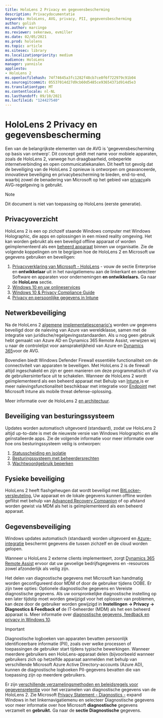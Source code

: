 ```yaml
---
title: HoloLens 2 Privacy en gegevensbescherming
description: Privacydocumentatie
keywords: HoloLens, AVG, privacy, PII, gegevensbescherming
author: golish
ms.author: marcingo
ms.reviewer: sekerawa, evmiller
ms.date: 02/05/2021
ms.prod: hololens
ms.topic: article
ms.sitesec: library
ms.localizationpriority: medium
audience: HoloLens
manager: yannisle
appliesto:
- HoloLens 2
ms.openlocfilehash: 74f74645a3fc1282f48cb7ce0f6f722979c91b04
ms.sourcegitcommit: 05537014d27d9cb60d5485ce93654371d914d5e3
ms.translationtype: MT
ms.contentlocale: nl-NL
ms.lasthandoff: 09/10/2021
ms.locfileid: "124427540"
---
```

# <a name="hololens-2-privacy-and-data-protection"></a>HoloLens 2 Privacy en gegevensbescherming

Een van de belangrijkste elementen van de AVG is 'gegevensbescherming op basis van ontwerp'. Dit concept geldt met name voor mobiele apparaten, zoals de HoloLens 2, vanwege hun draagbaarheid, onbeperkte internetverbinding en open communicatiekanalen. Dit heeft tot gevolg dat [](/hololens/security-architecture) de beveiliging van de HoloLens 2 opnieuw is ontworpen om geavanceerde, innovatieve beveiliging en privacybescherming te bieden, end-to-end, waarbij zowel de benadering van Microsoft op het gebied van [privacy](https://privacy.microsoft.com/)als AVG-regelgeving is gebruikt.

 >[!NOTE]
> Dit document is niet van toepassing op HoloLens (eerste generatie).

## <a name="privacy-overview"></a>Privacyoverzicht

HoloLens 2 is een op zichzelf staande Windows computer met Windows Holographic, die apps en oplossingen in een mixed reality omgeving. Het kan worden gebruikt als een beveiligd offline apparaat of worden geïmplementeerd als een [beheerd apparaat](/mem/intune/fundamentals/windows-holographic-for-business) binnen uw organisatie. Zie de volgende koppelingen om te begrijpen hoe de HoloLens 2 en Microsoft uw gegevens gebruiken en beveiligen:

1. [Privacyverklaring van Microsoft - HoloLens](https://privacy.microsoft.com/privacystatement) - vouw de sectie Enterprise en **ontwikkelaar** uit in het navigatiemenu aan de linkerkant en selecteer Software en apparaten voor ondernemingen **en ontwikkelaars.** Ga naar de **HoloLens** sectie.
2. [Windows 10 en uw onlineservices](https://privacy.microsoft.com/windows10privacy)
3. [Windows 10 & Privacy Compliance Guide](/windows/privacy/windows-10-and-privacy-compliance)
4. [Privacy en persoonlijke gegevens in Intune](/mem/intune/protect/privacy-personal-data)

## <a name="network-security"></a>Netwerkbeveiliging
Na de HoloLens 2 [algemene](/hololens/common-scenarios) [implementatiescenario's](/azure/compliance/) worden uw gegevens beveiligd door de naleving van Azure van wereldklasse, samen met de integratie van juridische/regelgevingsstandaarden. Als u nog geen gebruik hebt gemaakt van Azure AD en Dynamics 365 Remote Assist, verwijzen wij u naar de controlelijst voor aansprakelijkheid van Azure en [Dynamics 365](/compliance/regulatory/gdpr-arc-azure-dynamics)voor de AVG.

Bovendien biedt Windows Defender Firewall essentiële functionaliteit om de connectiviteit van apparaten te beveiligen. Met HoloLens 2 is de firewall altijd ingeschakeld en zijn er geen manieren om deze programmatisch of via de gebruikersinterface uit te schakelen. Wanneer de HoloLens 2 wordt geïmplementeerd als een beheerd apparaat met Behulp van [Intune,](/mem/intune/protect/device-compliance-get-started)is er meer nalevingsfunctionaliteit beschikbaar met integratie voor [Endpoint](/mem/intune/protect/advanced-threat-protection) met Microsoft Intune als mobile threat defense-oplossing.

Meer informatie over de HoloLens 2 [en architectuur](/hololens/security-architecture).

## <a name="os-security"></a>Beveiliging van besturingssysteem
Updates worden automatisch uitgevoerd (standaard), zodat uw HoloLens 2 altijd up-to-date is met de nieuwste versie van Windows Holographic en alle geïnstalleerde apps. Zie de volgende informatie voor meer informatie over hoe ons besturingssysteem veilig is ontworpen:

1. [Statusscheiding en isolatie](/hololens/security-state-separation-isolation)
1. [Besturingssysteem met beheerdersrechten](/hololens/security-adminless-os)
1. [Wachtwoordgebruik beperken](/hololens/security-limiting-password-use)

## <a name="physical-security"></a>Fysieke beveiliging
HoloLens 2 heeft flashgeheugen dat wordt beveiligd met [BitLocker-versleuteling.](/hololens/security-encryption-data-protection) Uw apparaat en de lokale gegevens kunnen offline worden geflitst met behulp van [Advanced Recovery Companion](https://www.microsoft.com/p/advanced-recovery-companion/9p74z35sfrs8#activetab=pivot:overviewtab) of op afstand worden gewist via MDM als het is geïmplementeerd als een beheerd apparaat.

## <a name="data-protection"></a>Gegevensbeveiliging
Windows updates automatisch (standaard) worden uitgevoerd en [Azure-integratie](/hololens/security-encryption-data-protection#Azure-integration) beschermt gegevens die tussen zichzelf en de cloud worden gelopen.

Wanneer u HoloLens 2 externe clients implementeert, zorgt [Dynamics 365 Remote Assist](/hololens/hololens2-deployment-guide) ervoor dat uw gevoelige bedrijfsgegevens en -resources zowel afzonderlijk als veilig zijn.

Het delen van diagnostische gegevens met Microsoft kan handmatig worden geconfigureerd door MDM of door de gebruiker tijdens OOBE. Er zijn twee opties: Optionele diagnostische gegevens en Vereiste diagnostische gegevens. Als uw oorspronkelijke diagnostische instelling op een later tijdstip moet worden gewijzigd voor het oplossen van problemen, kan deze door de gebruiker worden gewijzigd in **Instellingen -> Privacy -> Diagnostics & Feedback of** de IT-beheerder (MDM) als het een beheerd apparaat is. Meer informatie over [diagnostische gegevens, feedback en privacy in Windows 10](https://support.microsoft.com/windows/diagnostics-feedback-and-privacy-in-windows-10-28808a2b-a31b-dd73-dcd3-4559a5199319).

> [!Important]
> Diagnostische logboeken van apparaten bevatten persoonlijk identificeerbare informatie (PII), zoals over welke processen of toepassingen de gebruiker start tijdens typische bewerkingen. Wanneer meerdere gebruikers een HoloLens-apparaat delen (bijvoorbeeld wanneer gebruikers zich op hetzelfde apparaat aanmelden met behulp van verschillende Microsoft Azure Active Directory-accounts (Azure AD), kunnen de diagnostische logboeken PII-gegevens bevatten die van toepassing zijn op meerdere gebruikers.

Er zijn [verschillende verzamelingsmethoden en beleidsregels voor gegevensretentie](/hololens/hololens-diagnostic-logs) voor het verzamelen van diagnostische gegevens van de HoloLens 2.  Zie Microsoft [Privacy Statement - Diagnostics -](https://privacy.microsoft.com/privacystatement) expand Windows in het linkernavigatiemenu en selecteer Diagnostische gegevens voor meer informatie over hoe Microsoft **diagnostische** gegevens verzamelt en **gebruikt.** Ga naar de **sectie Diagnostische** gegevens.
